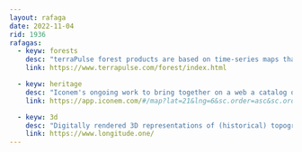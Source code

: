 ```yaml
---
layout: rafaga
date: 2022-11-04
rid: 1936
rafagas:
  - keyw: forests
    desc: "terraPulse forest products are based on time-series maps that estimate the percentage of horizontal area of each pixel covered by woody vegetation taller than 3 to 5 meters in current and historical satellite imagery"
    link: https://www.terrapulse.com/forest/index.html

  - keyw: heritage
    desc: "Iconem's ongoing work to bring together on a web a catalog of 3D models of World Heritage sites for exploration and analysis"
    link: https://app.iconem.com/#/map?lat=21&lng=6&sc.order=asc&sc.orderBy=country&z=1

  - keyw: 3d
    desc: "Digitally rendered 3D representations of (historical) topographic maps of locations around the world made from publicly available digital elevation data"
    link: https://www.longitude.one/
---
```

